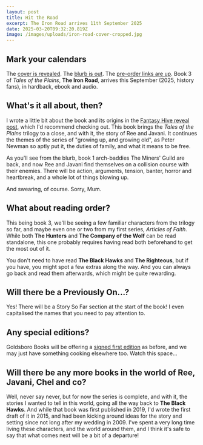 ```yaml
---
layout: post
title: Hit the Road
excerpt: The Iron Road arrives 11th September 2025
date: 2025-03-20T09:32:20.819Z
image: /images/uploads/iron-road-cover-cropped.jpg
---
```

## Mark your calendars

T﻿he [cover is revealed](https://fantasy-hive.co.uk/2025/02/the-iron-road-by-david-wragg-cover-reveal/). The [blurb is out](https://harpercollins.co.uk/products/the-iron-road-tales-of-the-plains-book-3-david-wragg?variant=53513128608123). The [pre-order links are up](https://www.davewragg.com/books/tales-of-the-plains#the-iron-road-september-2025). Book 3 of *Tales of the Plains*, **The Iron Road**, arrives this September (2025, history fans), in hardback, ebook and audio.

## What's it all about, then?

I﻿ wrote a little bit about the book and its origins in the [Fantasy Hive reveal post](https://fantasy-hive.co.uk/2025/02/the-iron-road-by-david-wragg-cover-reveal/), which I'd recommend checking out. This book brings the *Tales of the Plains* trilogy to a close, and with it, the story of Ree and Javani. It continues the themes of the series of "growing up, and growing old", as Peter Newman so aptly put it, the duties of family, and what it means to be free.

A﻿s you'll see from the blurb, book 1 arch-baddies The Miners' Guild are back, and now Ree and Javani find themselves on a collision course with their enemies. There will be action, arguments, tension, banter, horror and heartbreak, and a whole lot of things blowing up.

A﻿nd swearing, of course. Sorry, Mum.

## W﻿hat about reading order?

T﻿his being book 3, we'll be seeing a few familiar characters from the trilogy so far, and maybe even one or two from my first series, *Articles of Faith*. While both **The Hunters** and **The Company of the Wolf** can be read standalone, this one probably requires having read both beforehand to get the most out of it.

Y﻿ou don't need to have read **The Black Hawks** and **The Righteous**, but if you have, you might spot a few extras along the way. And you can always go back and read them afterwards, which might be quite rewarding.

## W﻿ill there be a Previously On...?

Y﻿es! There will be a Story So Far section at the start of the book! I even capitalised the names that you need to pay attention to.

## A﻿ny special editions?

G﻿oldsboro Books will be offering a [signed first edition](https://goldsborobooks.com/products/the-iron-road) as before, and we may just have something cooking elsewhere too. Watch this space...

## Will there be any more books in the world of Ree, Javani, Chel and co?

W﻿ell, never say never, but for now the series is complete, and with it, the stories I wanted to tell in this world, going all the way back to **The Black Hawks**. And while that book was first published in 2019, I'd wrote the first draft of it in 2015, and had been kicking around ideas for the story and setting since not long after my wedding in 2009. I've spent a very long time living these characters, and the world around them, and I think it's safe to say that what comes next will be a bit of a departure!